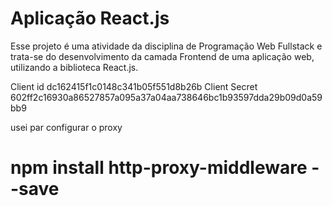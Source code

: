 # Aplicação React.js

Esse projeto é uma atividade da disciplina de Programação Web Fullstack e trata-se do desenvolvimento da camada Frontend de uma aplicação web, utilizando a biblioteca React.js.

Client id dc162415f1c0148c341b05f551d8b26b
Client Secret	602ff2c16930a86527857a095a37a04aa738646bc1b93597dda29b09d0a59bb9

usei par configurar o proxy
# npm install http-proxy-middleware --save
